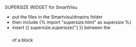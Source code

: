 SUPERSIZE WIDGET for SmartVisu
* put the files in the Smartvisu/dropins folder
* then include {% import "supersize.html" as supersize %} 
* insert {{ supersize.supersize('') }} between the <h3></h3> of a block 
